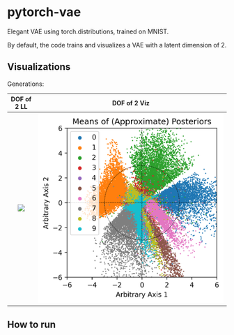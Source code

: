 # pytorch-vae
Elegant VAE using torch.distributions, trained on MNIST.

By default, the code trains and visualizes a VAE with a latent dimension of 2.

## Visualizations

Generations:

DOF of 2 LL | DOF of 2 Viz |
:--------:|:------:|
<img src="https://user-images.githubusercontent.com/43589364/156720883-fc5d522d-2ab4-4ddd-af65-7c842221383a.png"> | <img src="src/posterior_means.png">

## How to run


